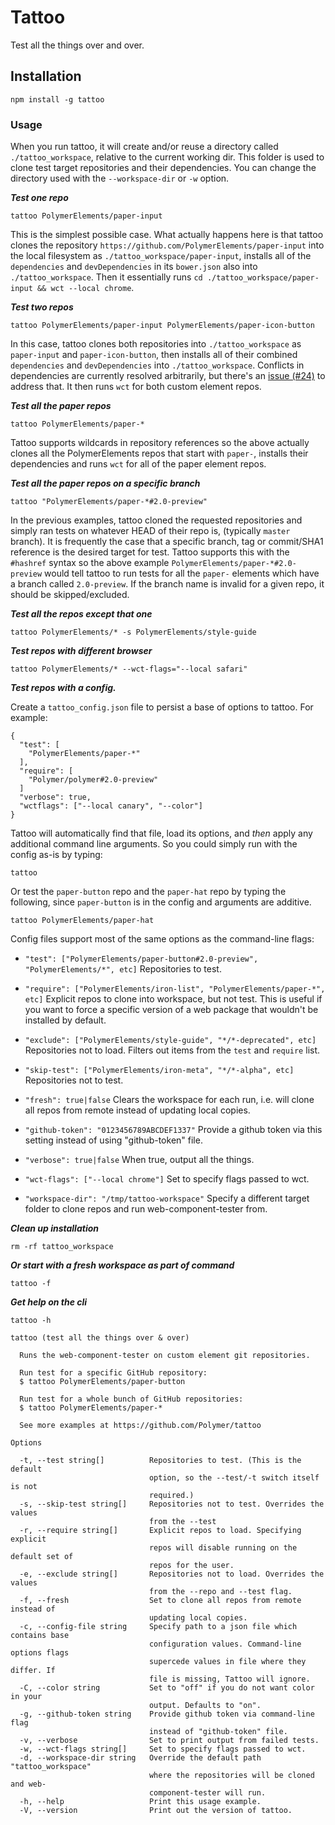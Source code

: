 # Tattoo
Test all the things over and over.

## Installation

```
npm install -g tattoo
```

### Usage

When you run tattoo, it will create and/or reuse a directory called
`./tattoo_workspace`, relative to the current working dir.  This folder is
used to clone test target repositories and their dependencies.  You can change
the directory used with the `--workspace-dir` or `-w` option.

***Test one repo***
```
tattoo PolymerElements/paper-input
```
This is the simplest possible case.  What actually happens here is that tattoo
clones the repository `https://github.com/PolymerElements/paper-input` into the
local filesystem as `./tattoo_workspace/paper-input`, installs all of the
`dependencies` and `devDependencies` in its `bower.json` also into
`./tattoo_workspace`.  Then it essentially runs
`cd ./tattoo_workspace/paper-input && wct --local chrome`.

***Test two repos***

```
tattoo PolymerElements/paper-input PolymerElements/paper-icon-button
```
In this case, tattoo clones both repositories into `./tattoo_workspace` as
`paper-input` and `paper-icon-button`, then installs all of their combined
`dependencies` and `devDependencies` into `./tattoo_workspace`.  Conflicts in
dependencies are currently resolved arbitrarily, but there's an
[issue (#24)](https://github.com/Polymer/tattoo/issues/24) to address that.
It then runs `wct` for both custom element repos.

***Test all the paper repos***

```
tattoo PolymerElements/paper-*
```
Tattoo supports wildcards in repository references so the above actually clones
all the PolymerElements repos that start with `paper-`, installs their
dependencies and runs `wct` for all of the paper element repos.

***Test all the paper repos on a specific branch***

```
tattoo "PolymerElements/paper-*#2.0-preview"
```
In the previous examples, tattoo cloned the requested repositories and simply
ran tests on whatever HEAD of their repo is, (typically `master` branch).  It
is frequently the case that a specific branch, tag or commit/SHA1 reference is
the desired target for test.  Tattoo supports this with the `#hashref` syntax
so the above example `PolymerElements/paper-*#2.0-preview` would tell tattoo
to run tests for all the `paper-` elements which have a branch called
`2.0-preview`.  If the branch name is invalid for a given repo, it should be
skipped/excluded.

***Test all the repos except that one***

```
tattoo PolymerElements/* -s PolymerElements/style-guide
```

***Test repos with different browser***
```
tattoo PolymerElements/* --wct-flags="--local safari"
```

***Test repos with a config.***

Create a `tattoo_config.json` file to persist a base of options to tattoo.  For
example:
```
{
  "test": [
    "PolymerElements/paper-*"
  ],
  "require": [
    "Polymer/polymer#2.0-preview"
  ]
  "verbose": true,
  "wctflags": ["--local canary", "--color"]
}
```
Tattoo will automatically find that file, load its options, and *then* apply
any additional command line arguments.  So you could simply run with the config
as-is by typing:

```
tattoo
```
Or test the `paper-button` repo and the `paper-hat` repo by typing the
following, since `paper-button` is in the config and arguments are additive.
```
tattoo PolymerElements/paper-hat
```

Config files support most of the same options as the command-line flags:

* `"test": ["PolymerElements/paper-button#2.0-preview", "PolymerElements/*", etc]`
  Repositories to test.

* `"require": ["PolymerElements/iron-list", "PolymerElements/paper-*", etc]`
  Explicit repos to clone into workspace, but not test.  This is useful if you
  want to force a specific version of a web package that wouldn't be installed
  by default.

* `"exclude": ["PolymerElements/style-guide", "*/*-deprecated", etc]`
  Repositories not to load.  Filters out items from the `test` and `require`
  list.

* `"skip-test": ["PolymerElements/iron-meta", "*/*-alpha", etc]`
  Repositories not to test.

* `"fresh": true|false`
  Clears the workspace for each run, i.e. will clone all repos from remote
  instead of updating local copies.

* `"github-token": "0123456789ABCDEF1337"`
  Provide a github token via this setting instead of using "github-token" file.

* `"verbose": true|false`
  When true, output all the things.

* `"wct-flags": ["--local chrome"]`
  Set to specify flags passed to wct.

* `"workspace-dir": "/tmp/tattoo-workspace"`
  Specify a different target folder to clone repos and run web-component-tester
  from.

***Clean up installation***
```
rm -rf tattoo_workspace
```

***Or start with a fresh workspace as part of command***
```
tattoo -f
```

***Get help on the cli***
```
tattoo -h

tattoo (test all the things over & over)

  Runs the web-component-tester on custom element git repositories.

  Run test for a specific GitHub repository:
  $ tattoo PolymerElements/paper-button

  Run test for a whole bunch of GitHub repositories:
  $ tattoo PolymerElements/paper-*

  See more examples at https://github.com/Polymer/tattoo

Options

  -t, --test string[]          Repositories to test. (This is the default
                               option, so the --test/-t switch itself is not
                               required.)
  -s, --skip-test string[]     Repositories not to test. Overrides the values
                               from the --test
  -r, --require string[]       Explicit repos to load. Specifying explicit
                               repos will disable running on the default set of
                               repos for the user.
  -e, --exclude string[]       Repositories not to load. Overrides the values
                               from the --repo and --test flag.
  -f, --fresh                  Set to clone all repos from remote instead of
                               updating local copies.
  -c, --config-file string     Specify path to a json file which contains base
                               configuration values. Command-line options flags
                               supercede values in file where they differ. If
                               file is missing, Tattoo will ignore.
  -C, --color string           Set to "off" if you do not want color in your
                               output. Defaults to "on".
  -g, --github-token string    Provide github token via command-line flag
                               instead of "github-token" file.
  -v, --verbose                Set to print output from failed tests.
  -w, --wct-flags string[]     Set to specify flags passed to wct.
  -d, --workspace-dir string   Override the default path "tattoo_workspace"
                               where the repositories will be cloned and web-
                               component-tester will run.
  -h, --help                   Print this usage example.
  -V, --version                Print out the version of tattoo.
```
